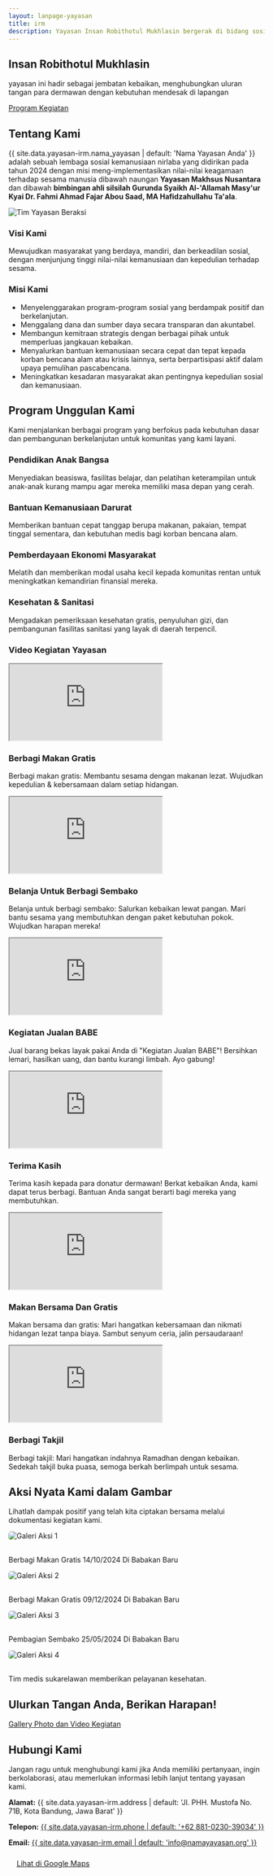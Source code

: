 ```yaml
---
layout: lanpage-yayasan
title: irm
description: Yayasan Insan Robithotul Mukhlasin bergerak di bidang sosial & kemanusiaan, fokus membantu sesama dengan program pendidikan, kesehatan, dan pemberdayaan masyarakat kurang mampu di Bandung.
---
```


<section class="hero-section" id="beranda">
    <div class="container">
        <h1 class="hero-title">Insan Robithotul Mukhlasin</h1>
        <p class="hero-subtitle">yayasan ini hadir sebagai jembatan kebaikan, menghubungkan uluran tangan para dermawan dengan kebutuhan mendesak di lapangan</p>
        <a href="#donasi" class="donate-button">Program Kegiatan</a>
    </div>
</section>

<section class="about-section" id="tentang-kami">
    <div class="container">
        <h2 class="section-title">Tentang Kami</h2>
        <p class="section-description">
            {{ site.data.yayasan-irm.nama_yayasan | default: 'Nama Yayasan Anda' }} adalah sebuah lembaga sosial kemanusiaan nirlaba yang didirikan pada tahun 2024 dengan misi meng-implementasikan nilai-nilai keagamaan terhadap sesama manusia dibawah naungan <b>Yayasan Makhsus Nusantara</b> dan dibawah <b>bimbingan ahli silsilah Gurunda Syaikh Al-'Allamah Masy'ur Kyai Dr. Fahmi Ahmad Fajar Abou Saad, MA Hafidzahullahu Ta'ala</b>.
        </p>
        <div class="about-content">
            <div class="about-image">
                <img src="{{ '/assets/images/background-yayasan-irm-3.jpg' | relative_url }}" alt="Tim Yayasan Beraksi">
            </div>
            <div class="about-text">
                <h3>Visi Kami</h3>
                <p>Mewujudkan masyarakat yang berdaya, mandiri, dan berkeadilan sosial, dengan menjunjung tinggi nilai-nilai kemanusiaan dan kepedulian terhadap sesama.</p>
                <h3>Misi Kami</h3>
                <ul class="ulmisi">
                    <li>Menyelenggarakan program-program sosial yang berdampak positif dan berkelanjutan.</li>
                    <li>Menggalang dana dan sumber daya secara transparan dan akuntabel.</li>
                    <li>Membangun kemitraan strategis dengan berbagai pihak untuk memperluas jangkauan kebaikan.</li>
                    <li>Menyalurkan bantuan kemanusiaan secara cepat dan tepat kepada korban bencana alam atau krisis lainnya, serta berpartisipasi aktif dalam upaya pemulihan pascabencana.</li>
                    <li>Meningkatkan kesadaran masyarakat akan pentingnya kepedulian sosial dan kemanusiaan.</li>
                </ul>
            </div>
        </div>
    </div>
</section>

<section class="programs-section" id="program">
    <div class="container">
        <h2 class="section-title">Program Unggulan Kami</h2>
        <p class="section-description">
            Kami menjalankan berbagai program yang berfokus pada kebutuhan dasar dan pembangunan berkelanjutan untuk komunitas yang kami layani.
        </p>
        <div class="program-grid">
            <div class="program-card">
                <h3>Pendidikan Anak Bangsa</h3>
                <p>Menyediakan beasiswa, fasilitas belajar, dan pelatihan keterampilan untuk anak-anak kurang mampu agar mereka memiliki masa depan yang cerah.</p>
            </div>
            <div class="program-card">
                <h3>Bantuan Kemanusiaan Darurat</h3>
                <p>Memberikan bantuan cepat tanggap berupa makanan, pakaian, tempat tinggal sementara, dan kebutuhan medis bagi korban bencana alam.</p>
            </div>
            <div class="program-card">
                <h3>Pemberdayaan Ekonomi Masyarakat</h3>
                <p>Melatih dan memberikan modal usaha kecil kepada komunitas rentan untuk meningkatkan kemandirian finansial mereka.</p>
            </div>
            <div class="program-card">
                <h3>Kesehatan & Sanitasi</h3>
                <p>Mengadakan pemeriksaan kesehatan gratis, penyuluhan gizi, dan pembangunan fasilitas sanitasi yang layak di daerah terpencil.</p>
            </div>
            </div>
    </div>
</section>

<div class="video-gallery-container">
        <h3 class="gallery-title text-4xl font-extrabold">Video Kegiatan Yayasan</h3>
        <div class="video-grid">
            <!-- Contoh Video 1 -->
            <div class="video-item">
                <div class="video-wrapper">
                    <!-- Ganti 'VIDEO_ID_1' dengan ID video YouTube Anda -->
                    <iframe src="https://www.youtube.com/embed/SKrfo5yjqDA?controls=0" allowfullscreen></iframe>
                </div>
                <div class="video-info">
                    <h3>Berbagi Makan Gratis</h3>
                    <p>Berbagi makan gratis: Membantu sesama dengan makanan lezat. Wujudkan kepedulian & kebersamaan dalam setiap hidangan.</p>
                </div>
            </div>
            <!-- Contoh Video 2 -->
            <div class="video-item">
                <div class="video-wrapper">
                    <!-- Ganti 'VIDEO_ID_2' dengan ID video YouTube Anda -->
                    <iframe src="https://www.youtube.com/embed/sH-XN_dtzGM?controls=0" allowfullscreen></iframe>
                </div>
                <div class="video-info">
                    <h3>Belanja Untuk Berbagi Sembako</h3>
                    <p>Belanja untuk berbagi sembako: Salurkan kebaikan lewat pangan. Mari bantu sesama yang membutuhkan dengan paket kebutuhan pokok. Wujudkan harapan mereka!</p>
                </div>
            </div>
            <!-- Contoh Video 3 -->
            <div class="video-item">
                <div class="video-wrapper">
                    <!-- Ganti 'VIDEO_ID_3' dengan ID video YouTube Anda -->
                    <iframe src="https://www.youtube.com/embed/SAQcq9eOhec?controls=0" allowfullscreen></iframe>
                </div>
                <div class="video-info">
                    <h3>Kegiatan Jualan BABE</h3>
                    <p>Jual barang bekas layak pakai Anda di "Kegiatan Jualan BABE"! Bersihkan lemari, hasilkan uang, dan bantu kurangi limbah. Ayo gabung!</p>
                </div>
            </div>
            <!-- Contoh Video 4 -->
            <div class="video-item">
                <div class="video-wrapper">
                    <!-- Ganti 'VIDEO_ID_4' dengan ID video YouTube Anda -->
                    <iframe src="https://www.youtube.com/embed/7HgJZGeugj4?controls=0" allowfullscreen></iframe>
                </div>
                <div class="video-info">
                    <h3>Terima Kasih</h3>
                    <p>Terima kasih kepada para donatur dermawan! Berkat kebaikan Anda, kami dapat terus berbagi. Bantuan Anda sangat berarti bagi mereka yang membutuhkan.</p>
                </div>
            </div>
            <!-- Contoh Video 5 -->
            <div class="video-item">
                <div class="video-wrapper">
                    <!-- Ganti 'VIDEO_ID_5' dengan ID video YouTube Anda -->
                    <iframe src="https://www.youtube.com/embed/Wha6qAN8vKE?controls=0" allowfullscreen></iframe>
                </div>
                <div class="video-info">
                    <h3>Makan Bersama Dan Gratis</h3>
                    <p>Makan bersama dan gratis: Mari hangatkan kebersamaan dan nikmati hidangan lezat tanpa biaya. Sambut senyum ceria, jalin persaudaraan!</p>
                </div>
            </div>
            <!-- Contoh Video 6 -->
            <div class="video-item">
                <div class="video-wrapper">
                    <!-- Ganti 'VIDEO_ID_6' dengan ID video YouTube Anda -->
                    <iframe src="https://www.youtube.com/embed/U3Td_8Y3wrg?controls=0" allowfullscreen></iframe>
                </div>
                <div class="video-info">
                    <h3>Berbagi Takjil</h3>
                    <p>Berbagi takjil: Mari hangatkan indahnya Ramadhan dengan kebaikan. Sedekah takjil buka puasa, semoga berkah berlimpah untuk sesama.</p>
                </div>
            </div>
        </div>
    </div>

<section class="gallery-section" id="galeri">
    <div class="container">
        <h2 class="section-title">Aksi Nyata Kami dalam Gambar</h2>
        <p class="section-description">
            Lihatlah dampak positif yang telah kita ciptakan bersama melalui dokumentasi kegiatan kami.
        </p>
        <div class="program-grid"> <div class="program-card">
                <img src="{{ 'https://res.cloudinary.com/db2lct8xv/image/upload/v1751359389/berbagi_makan_gratis_jv2rd7.jpg' | relative_url }}" alt="Galeri Aksi 1" style="max-width:100%; border-radius:5px; margin-bottom:1rem;">
                <p>Berbagi Makan Gratis 14/10/2024 Di Babakan Baru</p>
            </div>
            <div class="program-card">
                <img src="{{ 'https://res.cloudinary.com/db2lct8xv/image/upload/v1751360591/berbagi-makan-gratis-1_q1nmca.jpg' | relative_url }}" alt="Galeri Aksi 2" style="max-width:100%; border-radius:5px; margin-bottom:1rem;">
                <p>Berbagi Makan Gratis 09/12/2024 Di Babakan Baru</p>
            </div>
            <div class="program-card">
                <img src="{{ 'https://res.cloudinary.com/db2lct8xv/image/upload/v1751361225/pembagian-sembako_z1uo1i.jpg' }}" alt="Galeri Aksi 3" style="max-width:100%; border-radius:5px; margin-bottom:1rem;">
                <p>Pembagian Sembako 25/05/2024 Di Babakan Baru</p>
            </div>
            <div class="program-card">
                <img src="{{ '/assets/images/galeri-4.jpg' | relative_url }}" alt="Galeri Aksi 4" style="max-width:100%; border-radius:5px; margin-bottom:1rem;">
                <p>Tim medis sukarelawan memberikan pelayanan kesehatan.</p>
            </div>
        </div>
    </div>
</section>

<section class="cta-section" id="donasi">
    <div class="container">
        <h2 class="hero-title">Ulurkan Tangan Anda, Berikan Harapan!</h2>
        <p class="hero-subtitle"></p>
        <a href="https://drive.google.com/drive/folders/1WBvEnNgS0DTGMogJnpbZUh6WcwEFBbXt?usp=sharing" target="_blank" class="donate-button">Gallery Photo dan Video Kegiatan</a>
    </div>
</section>

<section class="contact-section" id="kontak">
    <div class="container">
        <h2 class="section-title">Hubungi Kami</h2>
        <p class="section-description">
            Jangan ragu untuk menghubungi kami jika Anda memiliki pertanyaan, ingin berkolaborasi, atau memerlukan informasi lebih lanjut tentang yayasan kami.
        </p>
        <div class="contact-info">
            <p><strong>Alamat:</strong> {{ site.data.yayasan-irm.address | default: 'Jl. PHH. Mustofa No. 71B, Kota Bandung, Jawa Barat' }}</p>
            <p><strong>Telepon:</strong> <a href="tel:{{ site.data.yayasan-irm.phone | default: '+62881023039034' }}" class="nav-link">{{ site.data.yayasan-irm.phone | default: '+62 881-0230-39034' }}</a></p>
            <p><strong>Email:</strong> <a href="mailto:{{ site.data.yayasan-irm.email | default: 'info@namayayasan.org' }}" class="nav-link">{{ site.data.yayasan-irm.email | default: 'info@namayayasan.org' }}</a></p>
            <p style="margin-top:1.5rem;">
                <a href="{{ site.data.yayasan-irm.Maps_link }}" target="_blank" class="donate-button" style="padding: 0.5rem 1rem; font-size:0.9rem;">Lihat di Google Maps</a>
            </p>
        </div>
    </div>
</section>
